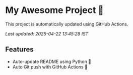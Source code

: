 # My Awesome Project 🚀

This project is automatically updated using GitHub Actions.

_Last updated: 2025-04-22 13:45:28 IST_

## Features
- Auto-update README using Python 🐍
- Auto Git push with GitHub Actions 🤖
